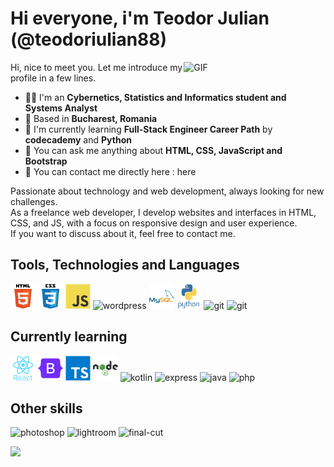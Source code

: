 # Hi everyone, i'm Teodor Julian (@teodoriulian88)
<img align="right" alt="GIF" src="https://github.com/abhisheknaiidu/abhisheknaiidu/blob/master/code.gif?raw=true" width="45%" />
<p width="45%">
Hi, nice to meet you. Let me introduce my profile in a few lines.
  <ul>
    <li>👨‍🔧 I'm an <b>Cybernetics, Statistics and Informatics student and Systems Analyst</b></li>
    <li>📍 Based in <b>Bucharest, Romania</b></li>
    <li>🌱 I'm currently learning <b>Full-Stack Engineer Career Path</b> by <b>codecademy</b> and <b>Python</b></li>
    <li>💬 You can ask me anything about <b>HTML, CSS, JavaScript and Bootstrap</b></li>
    <li>📮 You can contact me directly here : here<br>

  </ul>
Passionate about technology and web development, always looking for new challenges.
<br>As a freelance web developer, I develop websites and interfaces in HTML, CSS, and JS, with a focus on responsive design and user experience.<br>
If you want to discuss about it, feel free to contact me.
</p>

<h2>Tools, Technologies and Languages</h2>
<p align="left">
<img src="https://raw.githubusercontent.com/devicons/devicon/master/icons/html5/html5-original-wordmark.svg" alt="html5" width="40" height="40" />
<img src="https://raw.githubusercontent.com/devicons/devicon/master/icons/css3/css3-original-wordmark.svg" alt="css3" width="40" height="40" />
<img src="https://raw.githubusercontent.com/devicons/devicon/master/icons/javascript/javascript-original.svg" alt="javascript" width="40" height="40" />
<img src="https://www.vectorlogo.zone/logos/wordpress/wordpress-icon.svg" alt="wordpress" width="40" height="40"/>
<img src="https://raw.githubusercontent.com/devicons/devicon/master/icons/mysql/mysql-original-wordmark.svg" alt="mysql" width="40" height="40" />
<img src="https://raw.githubusercontent.com/devicons/devicon/master/icons/python/python-original-wordmark.svg" alt="python" width="40" height="40" />
<img src="https://www.vectorlogo.zone/logos/git-scm/git-scm-icon.svg" alt="git" width="40" height="40"/>
<img src="https://www.vectorlogo.zone/logos/arduino/arduino-icon.svg" alt="git" width="40" height="40"/>
</p>

<h2>Currently learning</h2>
<p align="left">
<img src="https://raw.githubusercontent.com/devicons/devicon/master/icons/react/react-original-wordmark.svg" alt="react" width="40" height="40" />
<img src="https://raw.githubusercontent.com/devicons/devicon/master/icons/bootstrap/bootstrap-plain.svg" alt="bootstrap" width="40" height="40" />
<img src="https://raw.githubusercontent.com/devicons/devicon/master/icons/typescript/typescript-original.svg" alt="typescript" width="40" height="40" />
<img src="https://raw.githubusercontent.com/devicons/devicon/master/icons/nodejs/nodejs-original-wordmark.svg" alt="nodejs" width="40" height="40" />
<img src="https://www.vectorlogo.zone/logos/kotlinlang/kotlinlang-icon.svg" alt="kotlin" width="40" height="40"/>
<img src="https://www.vectorlogo.zone/logos/expressjs/expressjs-icon.svg" alt="express" width="40" height="40"/>
<img src="https://www.vectorlogo.zone/logos/java/java-icon.svg" alt="java" width="40" height="40"/>
<img src="https://www.vectorlogo.zone/logos/php/php-icon.svg" alt="php" width="40" height="40"/>
</p>

<h2>Other skills</h2>
<p align="left">
<img src="https://upload.vectorlogo.zone/logos/adobe_illustrator/images/57bdc1fd-fa3d-4a30-98b9-baaac55e3e15.svg" alt="photoshop" width="40" height="40" />
<img src="https://logodownload.org/wp-content/uploads/2019/10/lightroom-logo-0.png" alt="lightroom" width="40" height="40" />
<img src="https://images.squarespace-cdn.com/content/v1/5272888ee4b0f3771e017ec9/3144c330-0720-43f5-a4c0-27dc5ff84abb/Final+Cut.png" alt="final-cut" width="40" height="40" />
</p>

<p aling="center">
<img src="https://i.imgur.com/YU5RjqV.png"/>
</p>
